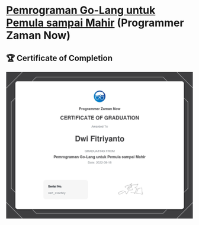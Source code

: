 # [Pemrograman Go-Lang untuk Pemula sampai Mahir](https://kelas.programmerzamannow.com/p/pemrograman-go-lang-untuk-pemula-sampai-mahir)  (Programmer Zaman Now)

## 🏆 Certificate of Completion

![certificate](certificate.jpg)
